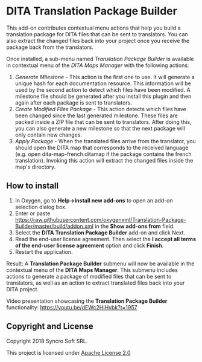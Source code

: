 # DITA Translation Package Builder
This add-on contributes contextual menu actions that help you build a translation package for DITA files that can be sent to translators. You can also extract the changed files back into your project once you receive the package back from the translators.

Once installed, a sub-menu named *Translation Package Builder* is available in contextual menu of the *DITA Maps Manager* with the following actions:
1. *Generate Milestone* - This action is the first one to use. It will generate a unique hash for each documentation resource. This information will be used by the second action to detect which files have been modified. A milestone file should be generated after you install this plugin and then again after each package is sent to translators.
2. *Create Modified Files Package* - This action detects which files have been changed since the last generated milestone. These files are packed inside a ZIP file that can be sent to translators. After doing this, you can also generate a new milestone so that the next package will only contain new changes.
3. *Apply Package* - When  the translated files arrive from the translator, you should open the DITA map that corresponds to the received language (e.g. open dita-map-french.ditamap if the package contains the french translation). Invoking this action will extract the changed files inside the map's directory.

How to install
--------------
1. In Oxygen, go to **Help->Install new add-ons** to open an add-on selection dialog box.
2. Enter or paste https://raw.githubusercontent.com/oxygenxml/Translation-Package-Builder/master/build/addon.xml in the **Show add-ons from** field.
3. Select the **DITA Translation Package Builder** add-on and click Next.
4. Read the end-user license agreement. Then select the **I accept all terms of the end-user license agreement** option and click **Finish**.
5. Restart the application.

Result: A **Translation Package Builder** submenu will now be available in the contextual menu of the **DITA Maps Manager**. This submenu includes actions to generate a package of modified files that can be sent to translators, as well as an action to extract translated files back into your DITA project.

Video presentation showcasing the **Translation Package Builder** functionality: https://youtu.be/dEWc2HIHvbk?t=1957

Copyright and License
---------------------
Copyright 2018 Syncro Soft SRL.

This project is licensed under [Apache License 2.0](https://github.com/oxygenxml/oxygen-dita-translation-package-builder/blob/master/LICENSE)
